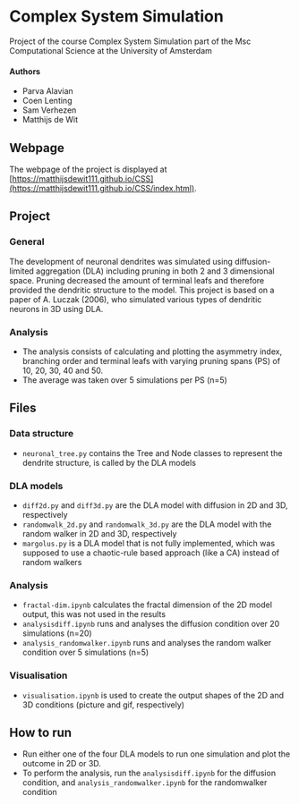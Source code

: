 # Complex System Simulation
Project of the course Complex System Simulation part of the Msc Computational Science at the University of Amsterdam

#### Authors
* Parva Alavian
* Coen Lenting
* Sam Verhezen
* Matthijs de Wit

## Webpage
The webpage of the project is displayed at [https://matthijsdewit111.github.io/CSS](https://matthijsdewit111.github.io/CSS/index.html).

## Project
### General
The development of neuronal dendrites was simulated using diffusion-limited aggregation (DLA) including pruning in both 2 and 3 dimensional space. Pruning decreased the amount of terminal leafs and therefore provided the dendritic structure to the model. This project is based on a paper of A. Luczak (2006), who
simulated various types of dendritic neurons in 3D using DLA.

### Analysis
* The analysis consists of calculating and plotting the asymmetry index, branching order and terminal leafs with varying pruning spans (PS) of 10, 20, 30, 40 and 50.
* The average was taken over 5 simulations per PS (n=5)

## Files
### Data structure
* ```neuronal_tree.py``` contains the Tree and Node classes to represent the dendrite structure, is called by the DLA models

### DLA models
* ```diff2d.py``` and ```diff3d.py``` are the DLA model with diffusion in 2D and 3D, respectively
* ```randomwalk_2d.py``` and ```randomwalk_3d.py``` are the DLA model with the random walker in 2D and 3D, respectively
* ```margolus.py``` is a DLA model that is not fully implemented, which was supposed to use a chaotic-rule based approach (like a CA) instead of random walkers

### Analysis
* ```fractal-dim.ipynb``` calculates the fractal dimension of the 2D model output, this was not used in the results
* ```analysisdiff.ipynb``` runs and analyses the diffusion condition over 20 simulations (n=20)
* ```analysis_randomwalker.ipynb``` runs and analyses the random walker condition over 5 simulations (n=5)

### Visualisation
* ```visualisation.ipynb``` is used to create the output shapes of the 2D and 3D conditions (picture and gif, respectively)

## How to run
* Run either one of the four DLA models to run one simulation and plot the outcome in 2D or 3D.
* To perform the analysis, run the ```analysisdiff.ipynb``` for the diffusion condition, and ```analysis_randomwalker.ipynb``` for the randomwalker condition
